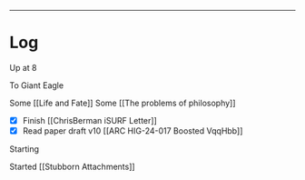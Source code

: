 

---

# Log

Up at 8

To Giant Eagle

Some [[Life and Fate]]
Some [[The problems of philosophy]]

- [x] Finish [[ChrisBerman iSURF Letter]]
- [x] Read paper draft v10 [[ARC HIG-24-017 Boosted VqqHbb]]

Starting 

Started [[Stubborn Attachments]]